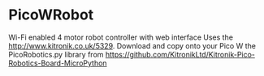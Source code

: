 # PicoWRobot
Wi-Fi enabled 4 motor robot controller with web interface
Uses the http://www.kitronik.co.uk/5329. Download and copy onto your Pico W the PicoRobotics.py library from https://github.com/KitronikLtd/Kitronik-Pico-Robotics-Board-MicroPython
